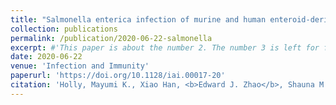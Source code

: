 ```yaml
---
title: "Salmonella enterica infection of murine and human enteroid-derived monolayers elicits differential activation of epithelium-intrinsic inflammasomes"
collection: publications
permalink: /publication/2020-06-22-salmonella
excerpt: #'This paper is about the number 2. The number 3 is left for future work.'
date: 2020-06-22
venue: 'Infection and Immunity'
paperurl: 'https://doi.org/10.1128/iai.00017-20'
citation: 'Holly, Mayumi K., Xiao Han, <b>Edward J. Zhao</b>, Shauna M. Crowley, Joannie M. Allaire, Leigh A. Knodler, Bruce A. Vallance, Jason G. Smith. (2020). &quot;Salmonella enterica infection of murine and human enteroid-derived monolayers elicits differential activation of epithelium-intrinsic inflammasomes.&quot; <i>Infect. Immun.</i> 88(7).'
---
```

